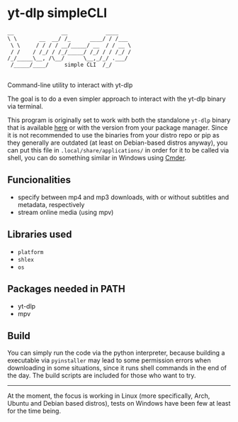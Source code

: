 # yt-dlp simpleCLI

```markdown
__               __            ____    
\ \       __  __/ /_      ____/ / /___ 
 \ \     / / / / __/_____/ __  / / __ \
 / /    / /_/ / /_/_____/ /_/ / / /_/ /
/_/_____\__, /\__/      \__,_/_/ .___/ 
 /_____/____/     simple CLI  /_/
                           
```

Command-line utility to interact with yt-dlp

The goal is to do a even simpler approach to interact with the yt-dlp binary via terminal.

This program is originally set to work with both the standalone `yt-dlp` binary that is available [here](https://github.com/yt-dlp/yt-dlp/releases/latest/download/yt-dlp) or with the version from your package manager. Since it is not recommended to use the binaries from your distro repo or pip as they generally are outdated (at least on Debian-based distros anyway), you can put this file in `.local/share/applications/` in order for it to be called via shell, you can do something similar in Windows using [Cmder](https://cmder.app).

## Funcionalities

- specify between mp4 and mp3 downloads, with or without subtitles and metadata, respectively
- stream online media (using mpv)

## Libraries used

- `platform`
- `shlex`
- `os`

## Packages needed in PATH

- yt-dlp
- mpv

## Build
You can simply run the code via the python interpreter, because building a executable via `pyinstaller` may lead to some permission errors when downloading in some situations, since it runs shell commands in the end of the day. The build scripts are included for those who want to try.

***
At the moment, the focus is working in Linux (more specifically, Arch, Ubuntu and Debian based distros), tests on Windows have been few at least for the time being.
